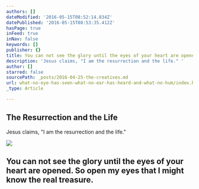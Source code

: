 ```yaml
---
authors: []
dateModified: '2016-05-15T08:52:14.834Z'
datePublished: '2016-05-15T08:53:35.412Z'
hasPage: true
inFeed: true
inNav: false
keywords: []
publisher: {}
title: You can not see the glory until the eyes of your heart are opened. So open my eyes that I might know the real treasure.
description: 'Jesus claims, "I am the resurrection and the life." '
author: []
starred: false
sourcePath: _posts/2016-04-25-the-creatives.md
url: what-no-eye-has-seen-what-no-ear-has-heard-and-what-no-hum/index.html
_type: Article

---
```

<article style=""><h1>The Resurrection and the Life</h1><p>Jesus claims, "I am the resurrection and the life." </p><img src="https://s3-us-west-2.amazonaws.com/the-grid-img/p/9fe97094c2216bccb91e03b311e4e7370c3823d4.jpg" /></article>

## You can not see the glory until the eyes of your heart are opened. So open my eyes that I might know the real treasure.